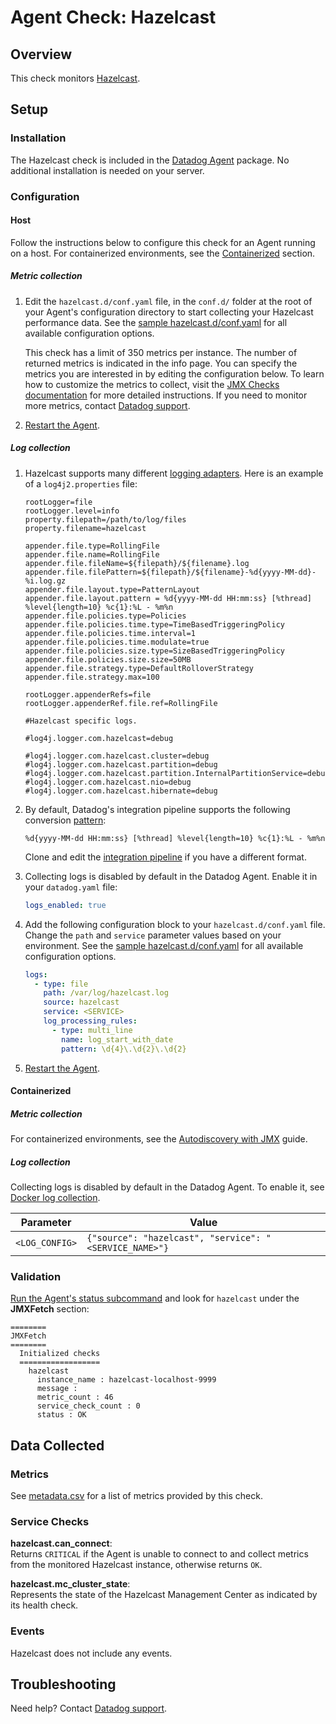 # Agent Check: Hazelcast

## Overview

This check monitors [Hazelcast][1].

## Setup

### Installation

The Hazelcast check is included in the [Datadog Agent][2] package.
No additional installation is needed on your server.

### Configuration

#### Host

Follow the instructions below to configure this check for an Agent running on a host. For containerized environments, see the [Containerized](#containerized) section.

##### Metric collection

1. Edit the `hazelcast.d/conf.yaml` file, in the `conf.d/` folder at the root of your
   Agent's configuration directory to start collecting your Hazelcast performance data.
   See the [sample hazelcast.d/conf.yaml][3] for all available configuration options.

   This check has a limit of 350 metrics per instance. The number of returned metrics is indicated in the info page.
   You can specify the metrics you are interested in by editing the configuration below.
   To learn how to customize the metrics to collect, visit the [JMX Checks documentation][4] for more detailed instructions.
   If you need to monitor more metrics, contact [Datadog support][5].

2. [Restart the Agent][6].

##### Log collection

1. Hazelcast supports many different [logging adapters][7]. Here is an example of a `log4j2.properties` file:

   ```text
   rootLogger=file
   rootLogger.level=info
   property.filepath=/path/to/log/files
   property.filename=hazelcast

   appender.file.type=RollingFile
   appender.file.name=RollingFile
   appender.file.fileName=${filepath}/${filename}.log
   appender.file.filePattern=${filepath}/${filename}-%d{yyyy-MM-dd}-%i.log.gz
   appender.file.layout.type=PatternLayout
   appender.file.layout.pattern = %d{yyyy-MM-dd HH:mm:ss} [%thread] %level{length=10} %c{1}:%L - %m%n
   appender.file.policies.type=Policies
   appender.file.policies.time.type=TimeBasedTriggeringPolicy
   appender.file.policies.time.interval=1
   appender.file.policies.time.modulate=true
   appender.file.policies.size.type=SizeBasedTriggeringPolicy
   appender.file.policies.size.size=50MB
   appender.file.strategy.type=DefaultRolloverStrategy
   appender.file.strategy.max=100

   rootLogger.appenderRefs=file
   rootLogger.appenderRef.file.ref=RollingFile

   #Hazelcast specific logs.

   #log4j.logger.com.hazelcast=debug

   #log4j.logger.com.hazelcast.cluster=debug
   #log4j.logger.com.hazelcast.partition=debug
   #log4j.logger.com.hazelcast.partition.InternalPartitionService=debug
   #log4j.logger.com.hazelcast.nio=debug
   #log4j.logger.com.hazelcast.hibernate=debug
   ```

2. By default, Datadog's integration pipeline supports the following conversion [pattern][8]:

   ```text
   %d{yyyy-MM-dd HH:mm:ss} [%thread] %level{length=10} %c{1}:%L - %m%n
   ```

    Clone and edit the [integration pipeline][9] if you have a different format.

3. Collecting logs is disabled by default in the Datadog Agent. Enable it in your `datadog.yaml` file:

   ```yaml
   logs_enabled: true
   ```

4. Add the following configuration block to your `hazelcast.d/conf.yaml` file. Change the `path` and `service` parameter values based on your environment. See the [sample hazelcast.d/conf.yaml][3] for all available configuration options.

   ```yaml
   logs:
     - type: file
       path: /var/log/hazelcast.log
       source: hazelcast
       service: <SERVICE>
       log_processing_rules:
         - type: multi_line
           name: log_start_with_date
           pattern: \d{4}\.\d{2}\.\d{2}
   ```

5. [Restart the Agent][6].

#### Containerized

##### Metric collection

For containerized environments, see the [Autodiscovery with JMX][10] guide.

##### Log collection

Collecting logs is disabled by default in the Datadog Agent. To enable it, see [Docker log collection][11].

| Parameter      | Value                                              |
| -------------- | -------------------------------------------------- |
| `<LOG_CONFIG>` | `{"source": "hazelcast", "service": "<SERVICE_NAME>"}` |

### Validation

[Run the Agent's status subcommand][12] and look for `hazelcast` under the **JMXFetch** section:

```text
========
JMXFetch
========
  Initialized checks
  ==================
    hazelcast
      instance_name : hazelcast-localhost-9999
      message :
      metric_count : 46
      service_check_count : 0
      status : OK
```

## Data Collected

### Metrics

See [metadata.csv][13] for a list of metrics provided by this check.

### Service Checks

**hazelcast.can_connect**:<br>
Returns `CRITICAL` if the Agent is unable to connect to and collect metrics from the monitored Hazelcast instance, otherwise returns `OK`.

**hazelcast.mc_cluster_state**:<br>
Represents the state of the Hazelcast Management Center as indicated by its health check.

### Events

Hazelcast does not include any events.

## Troubleshooting

Need help? Contact [Datadog support][5].

[1]: https://hazelcast.org
[2]: https://docs.datadoghq.com/agent/
[3]: https://github.com/DataDog/integrations-core/blob/master/hazelcast/datadog_checks/hazelcast/data/conf.yaml.example
[4]: https://docs.datadoghq.com/integrations/java
[5]: https://docs.datadoghq.com/help
[6]: https://docs.datadoghq.com/agent/guide/agent-commands/#start-stop-and-restart-the-agent
[7]: https://docs.hazelcast.org/docs/latest/manual/html-single/index.html#logging-configuration
[8]: https://logging.apache.org/log4j/2.x/manual/layouts.html#Patterns
[9]: https://docs.datadoghq.com/logs/processing/#integration-pipelines
[10]: https://docs.datadoghq.com/agent/guide/autodiscovery-with-jmx/?tab=containerizedagent
[11]: https://docs.datadoghq.com/agent/docker/log/
[12]: https://docs.datadoghq.com/agent/guide/agent-commands/#agent-status-and-information
[13]: https://github.com/DataDog/integrations-core/blob/master/hazelcast/metadata.csv
